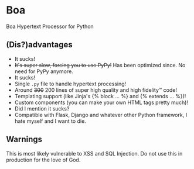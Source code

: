 # Boa
Boa Hypertext Processor for Python

## (Dis?)advantages
- It sucks!
- ~~It's super slow, forcing you to use PyPy!~~ Has been optimized since. No need for PyPy anymore.
- It sucks!
- Single `.py` file to handle hypertext processing!
- Around ~~300~~ 200 lines of super high quality and high fidelity™ code!
- Templating support (like Jinja's {% block ... %} and {% extends ... %})!
- Custom components (you can make your own HTML tags pretty much)!
- Did I mention it sucks?
- Compatible with Flask, Django and whatever other Python framework, I hate myself and I want to die.

## Warnings
This is most likely vulnerable to XSS and SQL Injection. Do not use this in production for the love of God.
